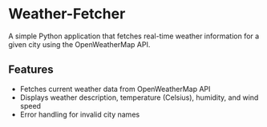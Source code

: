 # Weather-Fetcher
A simple Python application that fetches real-time weather information for a given city using the OpenWeatherMap API.
## Features
- Fetches current weather data from OpenWeatherMap API
- Displays weather description, temperature (Celsius), humidity, and wind speed
- Error handling for invalid city names 
